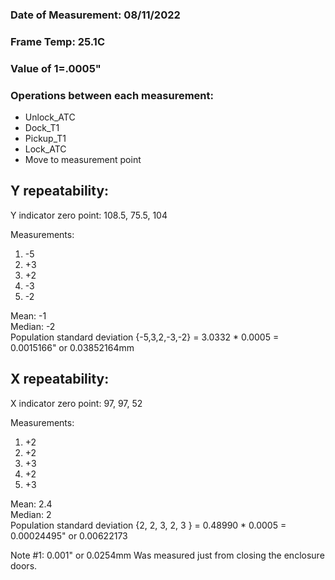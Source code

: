 ### Date of Measurement: 08/11/2022
### Frame Temp: 25.1C
### Value of 1=.0005"

### Operations between each measurement:
- Unlock_ATC
- Dock_T1
- Pickup_T1 
- Lock_ATC
- Move to measurement point

## Y repeatability:
Y indicator zero point: 108.5, 75.5, 104

Measurements:
  1. -5
  2. +3
  3. +2
  4. -3
  5. -2

Mean: -1 <br />
Median: -2 <br />
Population standard deviation {-5,3,2,-3,-2} = 3.0332 * 0.0005 = 0.0015166" or 0.03852164mm


## X repeatability:
X indicator zero point: 97, 97, 52

Measurements:
1. +2
2. +2
3. +3
4. +2
5. +3

Mean: 2.4 <br />
Median: 2 <br />
Population standard deviation {2, 2, 3, 2, 3 } = 0.48990 * 0.0005 = 0.00024495" or 0.00622173



Note #1: 0.001" or 0.0254mm Was measured just from closing the enclosure doors. 


